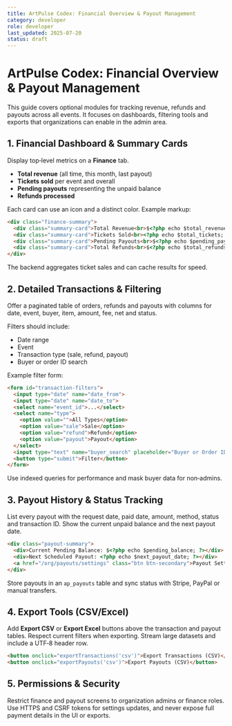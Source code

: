 ```yaml
---
title: ArtPulse Codex: Financial Overview & Payout Management
category: developer
role: developer
last_updated: 2025-07-20
status: draft
---
```

# ArtPulse Codex: Financial Overview & Payout Management

This guide covers optional modules for tracking revenue, refunds and payouts across all events. It focuses on dashboards, filtering tools and exports that organizations can enable in the admin area.

## 1. Financial Dashboard & Summary Cards

Display top‑level metrics on a **Finance** tab.

- **Total revenue** (all time, this month, last payout)
- **Tickets sold** per event and overall
- **Pending payouts** representing the unpaid balance
- **Refunds processed**

Each card can use an icon and a distinct color. Example markup:

```html
<div class="finance-summary">
  <div class="summary-card">Total Revenue<br>$<?php echo $total_revenue; ?></div>
  <div class="summary-card">Tickets Sold<br><?php echo $total_tickets; ?></div>
  <div class="summary-card">Pending Payouts<br>$<?php echo $pending_payouts; ?></div>
  <div class="summary-card">Total Refunds<br>$<?php echo $total_refunds; ?></div>
</div>
```

The backend aggregates ticket sales and can cache results for speed.

## 2. Detailed Transactions & Filtering

Offer a paginated table of orders, refunds and payouts with columns for date, event, buyer, item, amount, fee, net and status.

Filters should include:

- Date range
- Event
- Transaction type (sale, refund, payout)
- Buyer or order ID search

Example filter form:

```html
<form id="transaction-filters">
  <input type="date" name="date_from">
  <input type="date" name="date_to">
  <select name="event_id">...</select>
  <select name="type">
    <option value="">All Types</option>
    <option value="sale">Sale</option>
    <option value="refund">Refund</option>
    <option value="payout">Payout</option>
  </select>
  <input type="text" name="buyer_search" placeholder="Buyer or Order ID">
  <button type="submit">Filter</button>
</form>
```

Use indexed queries for performance and mask buyer data for non‑admins.

## 3. Payout History & Status Tracking

List every payout with the request date, paid date, amount, method, status and transaction ID. Show the current unpaid balance and the next payout date.

```html
<div class="payout-summary">
  <div>Current Pending Balance: $<?php echo $pending_balance; ?></div>
  <div>Next Scheduled Payout: <?php echo $next_payout_date; ?></div>
  <a href="/org/payouts/settings" class="btn btn-secondary">Payout Settings</a>
</div>
```

Store payouts in an `ap_payouts` table and sync status with Stripe, PayPal or manual transfers.

## 4. Export Tools (CSV/Excel)

Add **Export CSV** or **Export Excel** buttons above the transaction and payout tables. Respect current filters when exporting. Stream large datasets and include a UTF‑8 header row.

```html
<button onclick="exportTransactions('csv')">Export Transactions (CSV)</button>
<button onclick="exportPayouts('csv')">Export Payouts (CSV)</button>
```

## 5. Permissions & Security

Restrict finance and payout screens to organization admins or finance roles. Use HTTPS and CSRF tokens for settings updates, and never expose full payment details in the UI or exports.